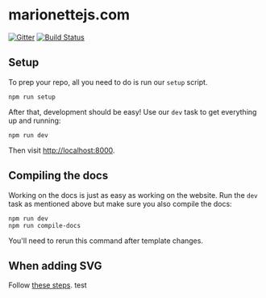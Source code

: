 marionettejs.com
================

[![Gitter](https://badges.gitter.im/Join%20Chat.svg)](https://gitter.im/marionettejs/marionettejs.com?utm_source=badge&utm_medium=badge&utm_campaign=pr-badge&utm_content=badge)
[![Build Status](https://travis-ci.org/marionettejs/marionettejs.com.svg?branch=master)](https://travis-ci.org/marionettejs/marionettejs.com)

## Setup

To prep your repo, all you need to do is run our `setup` script.

    npm run setup

After that, development should be easy! Use our `dev` task to get everything up and running:

    npm run dev

Then visit [http://localhost:8000](http://localhost:8000).

## Compiling the docs

Working on the docs is just as easy as working on the website. Run the `dev` task as mentioned above but make sure you also compile the docs:

    npm run dev
    npm run compile-docs

You'll need to rerun this command after template changes.

## When adding SVG

Follow [these steps](./svg-steps.md).
test
